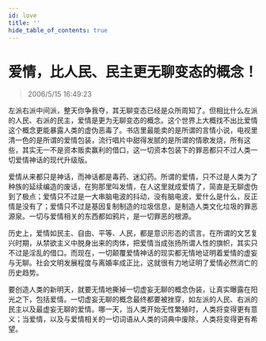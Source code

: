 ```yaml
---
id: love
title: ''
hide_table_of_contents: true
---
```


# 爱情，比人民、民主更无聊变态的概念！

> 2006/5/15 16:49:23

左派右派中间派，整天你争我夺，其无聊变态已经是众所周知了。但相比什么左派的人民、右派的民主，爱情是更为无聊变态的概念。这个世界上大概找不出比爱情这个概念更能暴露人类的虚伪恶毒了。书店里最能卖的是所谓的言情小说，电视里清一色的是所谓的爱情包装，流行唱片中甜得发腻的是所谓的情歌发烧，所有这些，其实无一不是资本贩卖赢利的借口，这一切资本包装下的罪恶都只不过人类一切爱情神话的现代升级版。

爱情从来都只是神话，而神话都是毒药、迷幻药。所谓的爱情，只不过是人类为了种族的延续编造的废话，在狗那里叫发情，在人这里就成爱情了，简直是无聊虚伪到了极点；爱情只不过是一大串脑电波的抖动，没有脑电波，爱什么是什么，反正情是没有了；爱情只不过是基因复制制造的垃圾信息，是制造人类文化垃圾的罪恶源泉。一切与爱情相关的东西都如鸦片，是一切罪恶的根源。

历史上，爱情如民主、自由、平等、人民，都是意识形态的谎言。在所谓的文艺复兴时期，从禁欲主义中脱身出来的肉体，把爱情当成张扬所谓人性的旗帜，其实只不过是淫乱的借口。而现在，一切颠覆爱情神话的现实都无情地证明着爱情的虚妄与无聊。社会文明发展程度与离婚率成正比，这就很有力地证明了爱情必然消亡的历史趋势。

要创造人类的新明天，就要无情地撕掉一切虚妄无聊的概念伪装，让真实曝露在阳光之下，包括爱情。一切虚妄无聊的概念最终都要被挫穿，如左派的人民、右派的民主以及最虚妄无聊的爱情。哪一天，当人类开始无性繁殖时，人类将变得更有意义；当爱情，以及与爱情相关的一切词语从人类的词典中废除，人类将变得更有希望。